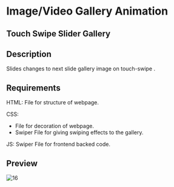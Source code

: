 # Image/Video Gallery Animation

## Touch Swipe Slider Gallery 

## Description
Slides changes to next slide gallery image on touch-swipe .

## Requirements
HTML: File for structure of webpage.

CSS:
- File for decoration of webpage.
- Swiper File for giving swiping effects to the gallery.
    
JS: Swiper File for frontend backed code.

## Preview

![16](https://user-images.githubusercontent.com/64718836/92392408-de1c9100-f13b-11ea-9162-6b74b43b9381.PNG)
